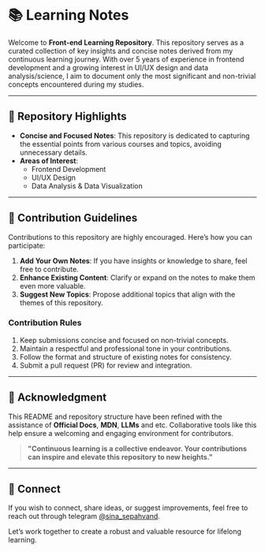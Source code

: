 # 📚 Learning Notes

Welcome to **Front-end Learning Repository**. This repository serves as a curated collection of key insights and concise notes derived from my continuous learning journey. With over 5 years of experience in frontend development and a growing interest in UI/UX design and data analysis/science, I aim to document only the most significant and non-trivial concepts encountered during my studies.

---

## 🤔 Repository Highlights
- **Concise and Focused Notes**: This repository is dedicated to capturing the essential points from various courses and topics, avoiding unnecessary details.
- **Areas of Interest**:
  - Frontend Development
  - UI/UX Design
  - Data Analysis & Data Visualization

---

## 🙌 Contribution Guidelines

Contributions to this repository are highly encouraged. Here’s how you can participate:
1. **Add Your Own Notes**: If you have insights or knowledge to share, feel free to contribute.
2. **Enhance Existing Content**: Clarify or expand on the notes to make them even more valuable.
3. **Suggest New Topics**: Propose additional topics that align with the themes of this repository.

### Contribution Rules
1. Keep submissions concise and focused on non-trivial concepts.
2. Maintain a respectful and professional tone in your contributions.
3. Follow the format and structure of existing notes for consistency.
4. Submit a pull request (PR) for review and integration.

---

## 🌟 Acknowledgment
This README and repository structure have been refined with the assistance of **Official Docs**, **MDN**, **LLMs** and etc. Collaborative tools like this help ensure a welcoming and engaging environment for contributors.

> **"Continuous learning is a collective endeavor. Your contributions can inspire and elevate this repository to new heights."**

---

## 📣 Connect
If you wish to connect, share ideas, or suggest improvements, feel free to reach out through telegram [@sina_sepahvand](https://t.me/sina_sepahvand). 

Let’s work together to create a robust and valuable resource for lifelong learning.
